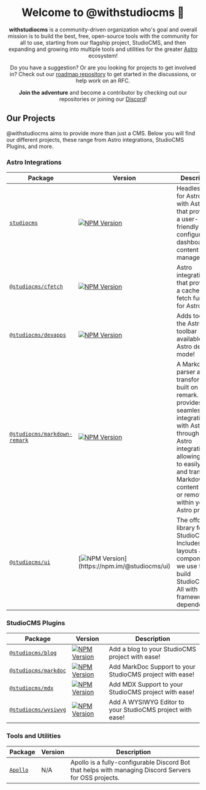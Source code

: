 <h1 align="center"><strong>Welcome to @withstudiocms 👋</strong></h1>
<p align="center">
  <strong>withstudiocms</strong> is a community-driven organization who's goal and overall mission is to build
    the best, free, open-source tools with the community for all to use, starting from our flagship project, StudioCMS,
    and then expanding and growing into multiple tools and utilities for the greater <a href="https://astro.build">Astro</a> ecosystem!
</p>

<p align="center">
  Do you have a suggestion? Or are you looking for projects to get involved in? Check out our <a href="https://github.com/withstudiocms/roadmap">roadmap repository</a> 
  to get started in the discussions, or help work on an RFC.
</p>

<p align="center">
  <strong>Join the adventure</strong> and become a contributor by checking out our repositories
    or joining our <a href="https://chat.studiocms.dev">Discord</a>!
</p>

## Our Projects

@withstudiocms aims to provide more than just a CMS. Below you will find our different projects, these range from Astro integrations, StudioCMS Plugins, and more.

### Astro Integrations

| Package | Version | Description |
| ------- | ------- | ----------- |
| [`studiocms`](https://github.com/withstudiocms/studiocms) | [![NPM Version](https://img.shields.io/npm/v/studiocms)](https://npm.im/studiocms) | Headless CMS for Astro, built with Astro, that provides a user-friendly and configurable dashboard for content management. |
| [`@studiocms/cfetch`](https://github.com/withstudiocms/cfetch) | [![NPM Version](https://img.shields.io/npm/v/@studiocms/cfetch)](https://npm.im/@studiocms/cfetch) | Astro integration that provides a cache-able fetch function for Astro SSR |
| [`@studiocms/devapps`](https://github.com/withstudiocms/studiocms/tree/main/packages/studiocms_devapps) | [![NPM Version](https://img.shields.io/npm/v/@studiocms/devapps)](https://npm.im/@studiocms/devapps) | Adds tools to the Astro dev toolbar available in Astro dev mode! |
| [`@studiocms/markdown-remark`](https://github.com/withstudiocms/markdown-remark) | [![NPM Version](https://img.shields.io/npm/v/@studiocms/markdown-remark)](https://npm.im/@studiocms/markdown-remark) | A Markdown parser and transformer built on top of remark. It provides seamless integration with Astro through an Astro integration, allowing you to easily parse and transform Markdown content (local or remote) within your Astro projects. |
| [`@studiocms/ui`](https://github.com/withstudiocms/ui) | [![NPM Version](https://img.shields.io/npm/v/@studiocms/ui?)](https://npm.im/@studiocms/ui) | The offcial UI library for StudioCMS. Includes the layouts & components we use to build StudioCMS. All with zero framework dependencies. |

### StudioCMS Plugins

| Package | Version | Description |
| ------- | ------- | ----------- |
| [`@studiocms/blog`](https://github.com/withstudiocms/studiocms/tree/main/packages/studiocms_blog) | [![NPM Version](https://img.shields.io/npm/v/@studiocms/blog)](https://npm.im/@studiocms/blog) | Add a blog to your StudioCMS project with ease! |
| [`@studiocms/markdoc`](https://github.com/withstudiocms/studiocms/tree/main/packages/studiocms_markdoc) | [![NPM Version](https://img.shields.io/npm/v/@studiocms/markdoc)](https://npm.im/@studiocms/markdoc) | Add MarkDoc Support to your StudioCMS project with ease! |
| [`@studiocms/mdx`](https://github.com/withstudiocms/studiocms/tree/main/packages/studiocms_mdx) | [![NPM Version](https://img.shields.io/npm/v/@studiocms/mdx)](https://npm.im/@studiocms/mdx) | Add MDX Support to your StudioCMS project with ease! |
| [`@studiocms/wysiwyg`](https://github.com/withstudiocms/experiments/tree/main/packages/studiocms_wysiwyg) | [![NPM Version](https://img.shields.io/npm/v/@studiocms/wysiwyg)](https://npm.im/@studiocms/wysiwyg) | Add A WYSIWYG Editor to your StudioCMS project with ease! |

### Tools and Utilities

| Package | Version | Description |
| ------- | ------- | ----------- |
| [`Apollo`](https://github.com/withstudiocms/apollo) | N/A | Apollo is a fully-configurable Discord Bot that helps with managing Discord Servers for OSS projects. |
